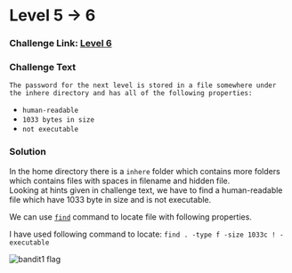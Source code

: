 # Level 5 -> 6

### Challenge Link: [Level 6](http://overthewire.org/wargames/bandit/bandit6.html)

### Challenge Text

```The password for the next level is stored in a file somewhere under the inhere directory and has all of the following properties:```

- ```human-readable```
- ```1033 bytes in size```
- ```not executable```

### Solution
In the home directory there is a `inhere` folder which contains more folders which contains files with spaces in filename and hidden file.<br>
Looking at hints given in challenge text, we have to find a human-readable file which have 1033 byte in size and is not executable.

We can use [`find`](https://man7.org/linux/man-pages/man1/find.1.html) command to locate file with following properties.

I have used following command to locate:
```find . -type f -size 1033c ! -executable```

![bandit1 flag](media/bandit5_flag.png)